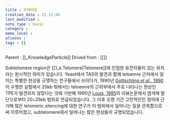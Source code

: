 ```yaml
---
title : 무제파일
creation_date : 22.12.06
last_modified :
note_type : basic
category :
memo_level :
aliases : 
tags : []
---
```


Parent : [[_KnowledgeParticle]]
Drived from : [[]]

Subtelomere region은 [[1_a Telomere|Telomere]]에 인접한 유전자들이 있는 위치라는 원시적인 의미가 있습니다. Yeast에서 TAS의 발견과 함께 teloemre 근처에서 일어는 특별한 현상을 규명하는 연구들에서 쓰이다가, 1990년 [Gottschling *et al.*, 1990](zotero://select/items/@Gottschling1990)이 수행한 실험에서 20kb 밖에서는 teloemre의 근위부에서 주로 나타나는 현상인 TPE가 발견되지 않았다는 것에 기반해 1995년 [Louis, 1995](zotero://select/items/@Louis1995)의 리뷰논문에서 염색체 말단으로부터 20~25kb 범위로 언급되었습니다. 그 이후 오랜 기간 고전적인인 정의에 근거해 많은 telomeric silencing에 대한 연구가 이 범위에서 일어나는 일을 관측함으로써 이루어졌고, subtelomere에서 일어나는 많은 현상들이 규명되었습니다.